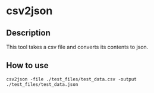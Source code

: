 # csv2json

## Description

This tool takes a csv file and converts its contents to json.

## How to use

```
csv2json -file ./test_files/test_data.csv -output ./test_files/test_data.json
```